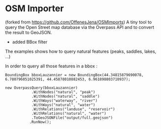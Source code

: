 OSM Importer
============

(forked from https://github.com/OffenesJena/OSMImports)
A tiny tool to query the Open Street map database via the Overpass API and to convert the result to GeoJSON. 

- added BBox filter

The examples shows how to query natural features (peaks, saddles, lakes, ...)

In order to query all those features in a bbox : 

    BoundingBox bboxLauzannier = new BoundingBox(44.34815879690078, 6.780796051025391, 44.45878010882453, 6.961898803710937);
     
    new OverpassQuery(bboxLauzannier)
				.WithNodes("natural", "peak")
				.WithNodes("natural", "saddle")
				.WithWays("waterway", "river")
				.WithWays("natural", "water")
				.WithRelations("landuse", "reservoir")
				.WithRelations("natural", "water")
				.ToGeoJSONFile("output/full.geojson")
			   .RunNow();
